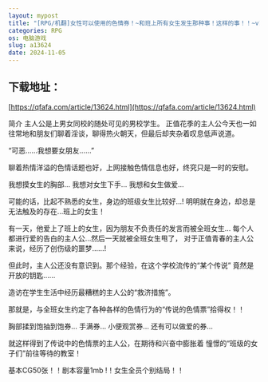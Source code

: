 ```yaml
---
layout: mypost
title: "[RPG/机翻]女性可以使用的色情券！~和班上所有女生发生那种事！这样的事！！~v1.6[PC/1.7G]"
categories: RPG
os: 电脑游戏
slug: a13624
date: 2024-11-05
---
```


## 下载地址：

[https://qfafa.com/article/13624.html](https://qfafa.com/article/13624.html)

简介
主人公是上男女同校的随处可见的男校学生。
正值花季的主人公今天也一如往常地和朋友们聊着淫谈，聊得热火朝天，但最后却夹杂着叹息低声说道。

“可恶……我想要女朋友……”

聊着热情洋溢的色情话题也好，上网接触色情信息也好，终究只是一时的安慰。

我想摸女生的胸部…
我想对女生下手…
我想和女生做爱…

可能的话，比起不熟悉的女生，身边的班级女生比较好…!
明明就在身边，却总是无法触及的存在…班上的女生！

有一天，他爱上了班上的女生，因为朋友不负责任的发言而被全班女生…
每个人都进行爱的告白的主人公…然后一天就被全班女生甩了，
对于正值青春的主人公来说，经历了创伤级的噩梦……!

但此时，主人公还没有意识到。那个经验，在这个学校流传的“某个传说”
竟然是开放的钥匙……

造访在学生生活中经历最糟糕的主人公的“救济措施”。

那就是，与全班女生约定了各种各样的色情行为的“传说的色情票”拾得权！！

胸部揉到饱抽到饱券…
手满券…
小便观赏券…
还有可以做爱的券…

就这样得到了传说中的色情票的主人公，在期待和兴奋中膨胀着
憧憬的“班级的女子们”前往等待的教室！

基本CG50张！！剧本容量1mb !！女生全员个别结局！！